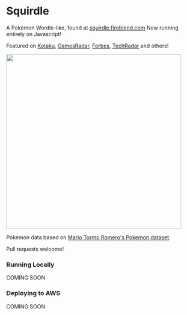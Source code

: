 # Squirdle

A Pokémon Wordle-like, found at [squirdle.fireblend.com](http://squirdle.fireblend.com/)
Now running entirely on Javascript!

Featured on [Kotaku](https://kotaku.com/wordle-squirdle-daily-puzzle-word-game-free-browser-1848499480), [GamesRadar](https://www.gamesradar.com/theres-a-pokemon-themed-wordle-called-drumroll-squirdle/), [Forbes](https://www.forbes.com/sites/paultassi/2022/02/09/another-wordle-alternative-squirdle-wants-you-to-guess-that-pokemon/?sh=6a7996747b94), [TechRadar](https://www.techradar.com/sg/news/games-like-wordle-the-best-spinoffs-and-alternatives) and others!

<img src="https://i.imgur.com/nbHjRow.png" width=465px>

Pokémon data based on [Mario Tormo Romero's Pokemon dataset](https://www.kaggle.com/mariotormo/complete-pokemon-dataset-updated-090420).

Pull requests welcome!
### Running Locally
COMING SOON

### Deploying to AWS
COMING SOON
